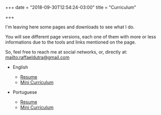 +++
date = "2018-09-30T12:54:24-03:00"
title = "Curriculum"

+++

I'm leaving here some pages and downloads to see what I do.

You will see different page versions, each one of them with more or less informations due to the tools and links mentioned on the page.

So, feel free to reach me at social networks, or, directly at: <mailto:raffaeldutra@gmail.com>

* English
  * [Resume](/resume/rafael-dutra-full-resume.pdf)  
  * [Mini Currículum](/page/cv/mini)  

* Portuguese
  * [Resume](/resume/rafael-dutra-full-resume-pt-br.pdf)  
  * [Mini Currículum](/pt-br/page/cv/mini)  
